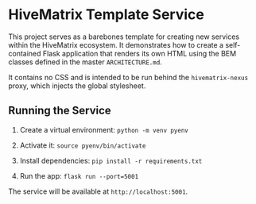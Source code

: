 # HiveMatrix Template Service

This project serves as a barebones template for creating new services within the HiveMatrix ecosystem. It demonstrates how to create a self-contained Flask application that renders its own HTML using the BEM classes defined in the master `ARCHITECTURE.md`.

It contains no CSS and is intended to be run behind the `hivematrix-nexus` proxy, which injects the global stylesheet.

## Running the Service

1.  Create a virtual environment: `python -m venv pyenv`

2.  Activate it: `source pyenv/bin/activate`

3.  Install dependencies: `pip install -r requirements.txt`

4.  Run the app: `flask run --port=5001`


The service will be available at `http://localhost:5001`.
